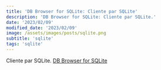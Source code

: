 ```yaml
---
title: 'DB Browser for SQLite: Cliente par SQLite'
description: 'DB Browser for SQLite: Cliente par SQLite.'
date: '2023/02/09'
modified_date: '2023/02/09'
image: /assets/images/posts/sqlite.png
subtitle: 'sqlite'
tags: 'sqlite'
---
```


Cliente par SQLite. [DB Browser for SQLite](https://sqlitebrowser.org/)
